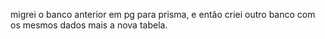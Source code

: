 migrei o banco anterior em pg para prisma, e então criei outro banco com os mesmos dados mais a nova tabela.